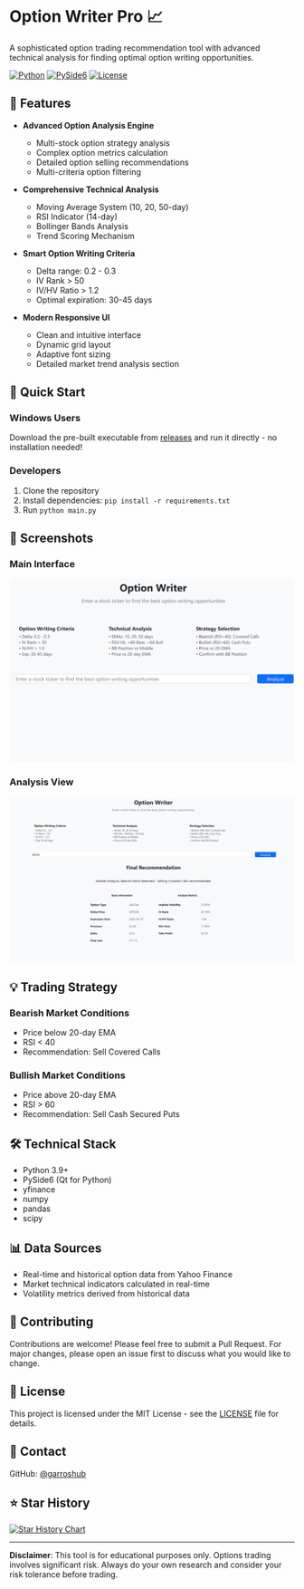 # Option Writer Pro 📈

A sophisticated option trading recommendation tool with advanced technical analysis for finding optimal option writing opportunities.

[![Python](https://img.shields.io/badge/Python-3.9%2B-blue)](https://www.python.org/)
[![PySide6](https://img.shields.io/badge/PySide6-6.6%2B-orange)](https://wiki.qt.io/Qt_for_Python)
[![License](https://img.shields.io/badge/License-MIT-green)](LICENSE)

## 🚀 Features

- **Advanced Option Analysis Engine**
  - Multi-stock option strategy analysis
  - Complex option metrics calculation
  - Detailed option selling recommendations
  - Multi-criteria option filtering

- **Comprehensive Technical Analysis**
  - Moving Average System (10, 20, 50-day)
  - RSI Indicator (14-day)
  - Bollinger Bands Analysis
  - Trend Scoring Mechanism

- **Smart Option Writing Criteria**
  - Delta range: 0.2 - 0.3
  - IV Rank > 50
  - IV/HV Ratio > 1.2
  - Optimal expiration: 30-45 days

- **Modern Responsive UI**
  - Clean and intuitive interface
  - Dynamic grid layout
  - Adaptive font sizing
  - Detailed market trend analysis section

## 🚀 Quick Start

### Windows Users
Download the pre-built executable from [releases](https://github.com/garroshub/Option_Writer/releases) and run it directly - no installation needed!

### Developers
1. Clone the repository
2. Install dependencies: `pip install -r requirements.txt`
3. Run `python main.py`

## 📸 Screenshots

### Main Interface
![Main Interface](UI_1.png)

### Analysis View
![Analysis View](UI_2.png)

## 💡 Trading Strategy

### Bearish Market Conditions
- Price below 20-day EMA
- RSI < 40
- Recommendation: Sell Covered Calls

### Bullish Market Conditions
- Price above 20-day EMA
- RSI > 60
- Recommendation: Sell Cash Secured Puts

## 🛠️ Technical Stack

- Python 3.9+
- PySide6 (Qt for Python)
- yfinance
- numpy
- pandas
- scipy

## 📊 Data Sources

- Real-time and historical option data from Yahoo Finance
- Market technical indicators calculated in real-time
- Volatility metrics derived from historical data

## 🤝 Contributing

Contributions are welcome! Please feel free to submit a Pull Request. For major changes, please open an issue first to discuss what you would like to change.

## 📝 License

This project is licensed under the MIT License - see the [LICENSE](LICENSE) file for details.

## 📧 Contact

GitHub: [@garroshub](https://github.com/garroshub)

## ⭐ Star History

[![Star History Chart](https://api.star-history.com/svg?repos=garroshub/Option_Writer&type=Date)](https://star-history.com/#garroshub/Option_Writer&Date)

---
**Disclaimer**: This tool is for educational purposes only. Options trading involves significant risk. Always do your own research and consider your risk tolerance before trading.
